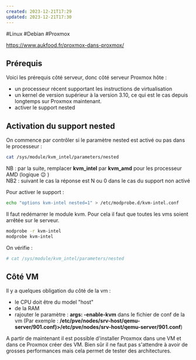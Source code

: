 ```yaml
---
created: 2023-12-21T17:29
updated: 2023-12-21T17:30
---
```

#Linux #Debian #Proxmox 

https://www.aukfood.fr/proxmox-dans-proxmox/
## Prérequis

Voici les prérequis côté serveur, donc côté serveur Proxmox hôte :

- un processeur récent supportant les instructions de virtualisation
- un kernel de version supérieur à la version 3.10, ce qui est le cas depuis longtemps sur Proxmox maintenant.
- activer le support nested

## Activation du support nested

On commence par contrôler si le paramètre nested est activé ou pas dans le processeur :

```bash
cat /sys/module/kvm_intel/parameters/nested
```

NB : par la suite, remplacer **kvm_intel** par **kvm_amd** pour les processeur AMD (logique 😉 )  
NB2 : suivant le cas la réponse est N ou 0 dans le cas du support non activé

Pour activer le support :

```bash
echo "options kvm-intel nested=1" > /etc/modprobe.d/kvm-intel.conf
```

Il faut redémarrer le module kvm. Pour cela il faut que toutes les vms soient arrêtée sur le serveur.

```bash
modprobe -r kvm-intel
modprobe kvm-intel
```

On vérifie :

```bash
# cat /sys/module/kvm_intel/parameters/nested 
```

## Côté VM

Il y a quelques obligation du côté de la vm :

- le CPU doit être du model "host"
- de la RAM
- rajouter le paramètre : **args: -enable-kvm** dans le fichier de conf de la vm (Par exemple : **/etc/pve/nodes/srv-host/qemu-server/901.conf)>/etc/pve/nodes/srv-host/qemu-server/901.conf**)

A partir de maintenant il est possible d'installer Proxmox dans une VM et dans ce Proxmox créer des VM. Bien sûr il ne faut pas s'attendre à avoir de grosses performances mais cela permet de tester des architectures.